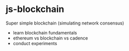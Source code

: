 # js-blockchain
Super simple blockchain (simulating network consensus)

* learn blockchain fundamentals
* ethereum vs blockchain vs cadence
* conduct experiments
